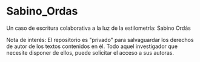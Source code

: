 # Sabino_Ordas
Un caso de escritura colaborativa a la luz de la estilometría: Sabino Ordás

Nota de interés: El repositorio es "privado" para salvaguardar los derechos de autor de los textos contenidos en él. Todo aquel investigador que necesite disponer de ellos, puede solicitar el acceso a sus autoras.
